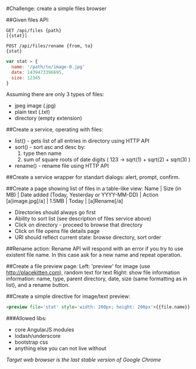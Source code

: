 #Challenge: create a simple files browser

##Given files API:
```
GET /api/files {path}
[{stat}]
 
POST /api/files/rename {from, to}
{stat}
```

```javascript
var stat = {
  name: '/path/to/image-0.jpg' 
  date: 1439473396695, 
  size: 12345
}
```

Assuming there are only 3 types of files:
- jpeg image (.jpg)
- plain text (.txt)
- directory (empty extension)​

##Create a service, operating with files:
- list() - gets list of all entries in directory using HTTP API
- sort() - sort asc and desc by: 
    1) type then name
    2) sum of square roots of date digits ( 123 -> sqrt(1) + sqrt(2) + sqrt(3) )
- rename() - rename file using HTTP API

##Create a service wrapper for standart dialogs: alert, prompt, confirm.

##Create a page showing list of files in a table-like view:
Name | Size (in MB) | Date added (Today, Yesterday or YYYY-MM-DD) | Action
[a]image.jpg[/a] | 1.5MB | Today | [a]Rename[/a]
- Directories should always go first
- Ability to sort list (see description of files service above)
- Click on directory - proceed to browse that directory
- Click on file opens file details page
- URI should reflect current state: browse directory, sort order

##Rename action:
Rename API will respond with an error if you try to use existent file name. In this case ask for a new name and repeat operation.

##Create a file preview page:
Left: 'preview' for image (use http://placekitten.com), random text for text
Right: show file information information: name, type, parent directory, date, size (same formatting as in list), and a rename button.

##Create a simple directive for image/text preview:
```html
<preview file='stat' style='width: 200px; height: 200px'>{{file.name}} {{file.size}}</preview>
```

###Allowed libs:
- core AngularJS modules
- lodash/underscore
- bootstrap css
- anything else you can not live without

*Target web browser is the last stable version of Google Chrome*
